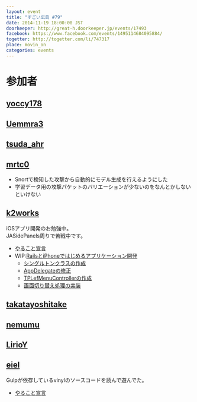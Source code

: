```yaml
---
layout: event
title: "すごい広島 #79"
date: 2014-11-19 18:00:00 JST
doorkeeper: http://great-h.doorkeeper.jp/events/17493
facebook: https://www.facebook.com/events/1495114684095884/
togetter: http://togetter.com/li/747317
place: movin_on
categories: events
---
```


# 参加者


## [yoccy178](http://twitter.com/yoccy178)


## [Uemmra3](https://github.com/Uemmra3)


## [tsuda_ahr](http://twitter.com/tsuda_ahr)


## [mrtc0](http://twitter.com/mrtc0)

* Snortで検知した攻撃から自動的にモデル生成を行えるようにした
* 学習データ用の攻撃パケットのバリエーションが少ないのをなんとかしないといけない


## [k2works](https://github.com/k2works)

iOSアプリ開発のお勉強中。  
JASidePanels周りで苦戦中です。

* [やること宣言](https://github.com/great-h/great-h.github.io/issues/1366)
* WIP:[RailsとiPhoneではじめるアプリケーション開発](https://github.com/k2works/rails_ios_appdev)
  * [シングルトンクラスの作成](https://github.com/k2works/travelphoto/commit/af2bfb77f387ab0b5472fd49adc4dea342688c19)
  * [AppDelegateの修正](https://github.com/k2works/travelphoto/commit/a1e5ed571eef91f8b63239503335d741d4cd08a1)
  * [TPLefMenuControllerの作成](https://github.com/k2works/travelphoto/commit/e43e3ddc2f3c2c95da4e55a0eb5db816ebb652c0)
  * [画面切り替え処理の実装](https://github.com/k2works/travelphoto/commit/74d3b21aa2093856567d960004df684a03a9dbc4)

## [takatayoshitake](http://twitter.com/takatayoshitake)


## [nemumu](https://github.com/nemumu)


## [LirioY](http://twitter.com/LirioY)


## [eiel](http://eiel.info/)

Gulpが依存しているvinylのソースコードを読んで遊んでた。

* [やること宣言](https://github.com/great-h/great-h.github.io/issues/1368)
